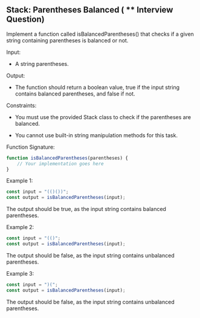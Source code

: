 ## Stack: Parentheses Balanced ( ** Interview Question)

Implement a function called isBalancedParentheses() that checks if a given string containing parentheses is balanced or not.

Input:
 - A string parentheses.

Output:
 - The function should return a boolean value, true if the input string contains balanced parentheses, and false if not.

Constraints:

 - You must use the provided Stack class to check if the parentheses are balanced.

 - You cannot use built-in string manipulation methods for this task.

Function Signature:
```typescript
function isBalancedParentheses(parentheses) {
    // Your implementation goes here
}
```

Example 1:
```typescript
const input = "(()())";
const output = isBalancedParentheses(input);
```

The output should be true, as the input string contains balanced parentheses.

Example 2:
```typescript
const input = "(()";
const output = isBalancedParentheses(input);
```

The output should be false, as the input string contains unbalanced parentheses.

Example 3:
```typescript
const input = ")(";
const output = isBalancedParentheses(input);
```

The output should be false, as the input string contains unbalanced parentheses.